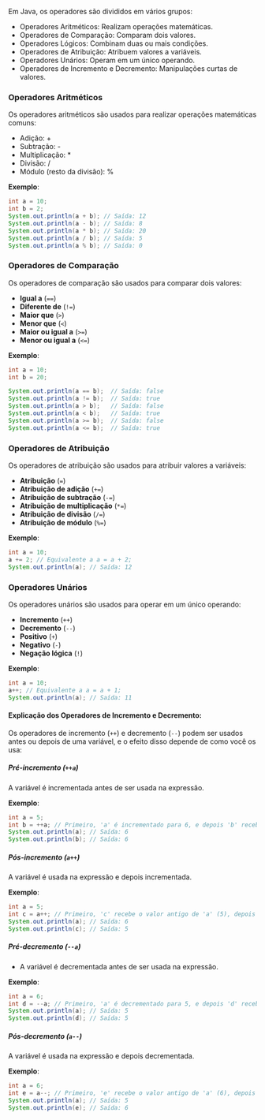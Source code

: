 Em Java, os operadores são divididos em vários grupos: 
- Operadores Aritméticos: Realizam operações matemáticas.
- Operadores de Comparação: Comparam dois valores. 
- Operadores Lógicos: Combinam duas ou mais condições. 
- Operadores de Atribuição: Atribuem valores a variáveis. 
- Operadores Unários: Operam em um único operando. 
- Operadores de Incremento e Decremento: Manipulações curtas de valores.
### Operadores Aritméticos

Os operadores aritméticos são usados para realizar operações matemáticas comuns:
- Adição: + 
- Subtração: -  
- Multiplicação:  *
- Divisão: / 
- Módulo (resto da divisão): %

**Exemplo**:
``` java
int a = 10; 
int b = 2; 
System.out.println(a + b); // Saída: 12 
System.out.println(a - b); // Saída: 8 
System.out.println(a * b); // Saída: 20 
System.out.println(a / b); // Saída: 5 
System.out.println(a % b); // Saída: 0
```

### Operadores de Comparação

Os operadores de comparação são usados para comparar dois valores:

- **Igual a** (`==`)
- **Diferente de** (`!=`)
- **Maior que** (`>`)
- **Menor que** (`<`)
- **Maior ou igual a** (`>=`)
- **Menor ou igual a** (`<=`)

**Exemplo**:
```java
int a = 10;
int b = 20;

System.out.println(a == b);  // Saída: false
System.out.println(a != b);  // Saída: true
System.out.println(a > b);   // Saída: false
System.out.println(a < b);   // Saída: true
System.out.println(a >= b);  // Saída: false
System.out.println(a <= b);  // Saída: true
```

### Operadores de Atribuição

Os operadores de atribuição são usados para atribuir valores a variáveis:

- **Atribuição** (`=`)
- **Atribuição de adição** (`+=`)
- **Atribuição de subtração** (`-=`)
- **Atribuição de multiplicação** (`*=`)
- **Atribuição de divisão** (`/=`)
- **Atribuição de módulo** (`%=`)

**Exemplo**:
``` java
int a = 10; 
a += 2; // Equivalente a a = a + 2; 
System.out.println(a); // Saída: 12
```

### Operadores Unários

Os operadores unários são usados para operar em um único operando:

- **Incremento** (`++`)
- **Decremento** (`--`)
- **Positivo** (`+`)
- **Negativo** (`-`)
- **Negação lógica** (`!`)

**Exemplo**:
``` java
int a = 10; 
a++; // Equivalente a a = a + 1; 
System.out.println(a); // Saída: 11
```

#### Explicação dos Operadores de Incremento e Decremento:

Os operadores de incremento (`++`) e decremento (`--`) podem ser usados antes ou depois de uma variável, e o efeito disso depende de como você os usa:
##### Pré-incremento (`++a`)
A variável é incrementada antes de ser usada na expressão.

**Exemplo**:        
``` java
int a = 5; 
int b = ++a; // Primeiro, 'a' é incrementado para 6, e depois 'b' recebe o valor de 'a'. 
System.out.println(a); // Saída: 6 
System.out.println(b); // Saída: 6
```
##### Pós-incremento (`a++`)
A variável é usada na expressão e depois incrementada.

**Exemplo**:
``` java
int a = 5; 
int c = a++; // Primeiro, 'c' recebe o valor antigo de 'a' (5), depois 'a' é incrementado para 6. 
System.out.println(a); // Saída: 6 
System.out.println(c); // Saída: 5
```
##### Pré-decremento (`--a`)
- A variável é decrementada antes de ser usada na expressão.

**Exemplo**:
``` java
int a = 6;
int d = --a; // Primeiro, 'a' é decrementado para 5, e depois 'd' recebe o valor de 'a'. 
System.out.println(a); // Saída: 5 
System.out.println(d); // Saída: 5
```
        
##### Pós-decremento (`a--`)
 A variável é usada na expressão e depois decrementada.
 
**Exemplo**:        
```java
int a = 6; 
int e = a--; // Primeiro, 'e' recebe o valor antigo de 'a' (6), depois 'a' é decrementado para 5. 
System.out.println(a); // Saída: 5 
System.out.println(e); // Saída: 6
```